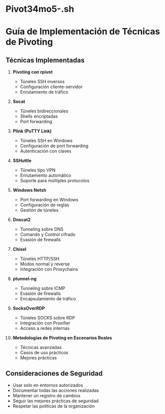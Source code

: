 # Pivot34mo5-.sh
# Guía de Implementación de Técnicas de Pivoting

## Técnicas Implementadas
1. **Pivoting con rpivot**
   - Túneles SSH inversos
   - Configuración cliente-servidor
   - Enrutamiento de tráfico

2. **Socat**
   - Túneles bidireccionales
   - Shells encriptadas
   - Port forwarding

3. **Plink (PuTTY Link)**
   - Túneles SSH en Windows
   - Configuración de port forwarding
   - Autenticación con claves

4. **SSHuttle**
   - Túneles tipo VPN
   - Enrutamiento automático
   - Soporte para múltiples protocolos

5. **Windows Netsh**
   - Port forwarding en Windows
   - Configuración de reglas
   - Gestión de túneles

6. **Dnscat2**
   - Tunneling sobre DNS
   - Comando y Control cifrado
   - Evasión de firewalls

7. **Chisel**
   - Túneles HTTP/SSH
   - Modos normal y reverse
   - Integración con Proxychains

8. **ptunnel-ng**
   - Tunneling sobre ICMP
   - Evasión de firewalls
   - Encapsulamiento de tráfico

9. **SocksOverRDP**
   - Túneles SOCKS sobre RDP
   - Integración con Proxifier
   - Acceso a redes internas

10. **Metodologías de Pivoting en Escenarios Reales**
    - Técnicas avanzadas
    - Casos de uso prácticos
    - Mejores prácticas

## Consideraciones de Seguridad
- Usar solo en entornos autorizados
- Documentar todas las acciones realizadas
- Mantener un registro de cambios
- Seguir las mejores prácticas de seguridad
- Respetar las políticas de la organización
